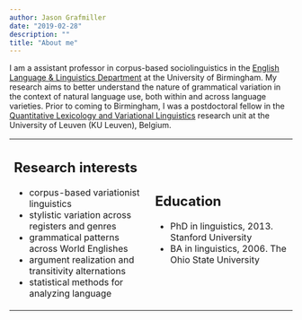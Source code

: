 ```yaml
---
author: Jason Grafmiller
date: "2019-02-28"
description: ""
title: "About me"
---
```


I am a assistant professor in corpus-based sociolinguistics in the [English Language & Linguistics Department]() at the University of Birmingham. My research aims to better understand the nature of grammatical variation in the context of natural language use, both within and across language varieties. Prior to coming to Birmingham, I was a postdoctoral fellow in the [Quantitative Lexicology and Variational Linguistics](http://wwwling.arts.kuleuven.be/qlvl/) research unit at the University of Leuven (KU Leuven), Belgium. 


<table>
  <tr>
  <td>
    <h2>Research interests</h2>
    <ul>
      <li>corpus-based variationist linguistics</li>
      <li>stylistic variation across registers and genres</li>
      <li>grammatical patterns across World Englishes</li>
      <li>argument realization and transitivity alternations</li>
      <li>statistical methods for analyzing language</li>
    </ul>
  </td>
  <td>
    <h2>Education</h2>
    <ul>
      <li>PhD in linguistics, 2013. Stanford University</li>
      <li>BA in linguistics, 2006. The Ohio State University</li>
    </ul>
  </td>
  </tr>
</table>


